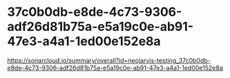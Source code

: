 # 37c0b0db-e8de-4c73-9306-adf26d81b75a-e5a19c0e-ab91-47e3-a4a1-1ed00e152e8a
https://sonarcloud.io/summary/overall?id=neojarvis-testing_37c0b0db-e8de-4c73-9306-adf26d81b75a-e5a19c0e-ab91-47e3-a4a1-1ed00e152e8a
